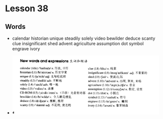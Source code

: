 # Lesson 38

## Words

- calendar historian unique steadily solely video bewilder deduce scanty clue insignificant shed advent agriculture assumption dot symbol engrave ivory

- ![Words](../../../Images/Part3/04/words-38.png)
